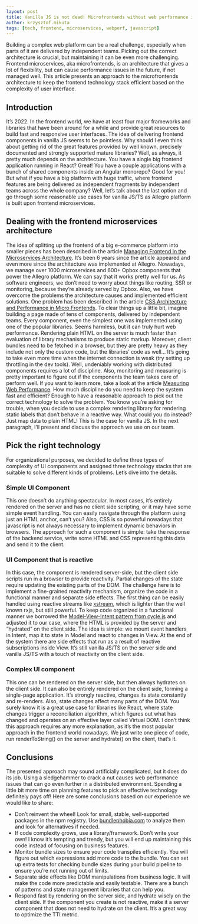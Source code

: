 ```yaml
---
layout: post
title: Vanilla JS is not dead! Microfrontends without web performance issues.
author: krzysztof.mikuta
tags: [tech, frontend, microservices, webperf, javascript]
---
```

Building a complex web platform can be a real challenge, especially when parts of it are delivered by independent teams.
Picking out the correct architecture is crucial, but maintaining it can be even more challenging.
Frontend microservices, aka microfrontends, is an architecture that gives a lot of flexibility, but can cause
performance issues in the future, if not managed well. This article presents an approach to the microfrontends
architecture to keep the frontend technology stack efficient based on the complexity of user interface.

## Introduction
It’s 2022. In the frontend world, we have at least four major frameworks and libraries that have been around for a while
and provide great resources to build fast and responsive user interfaces. The idea of delivering frontend components in
vanilla JS seems to be pointless. Why should I even think about getting rid of the great features provided by well known,
precisely documented and strongly supported mature libraries? Well, as always, it pretty much depends on the
architecture. You have a single big frontend application running in React? Great! You have a couple applications with
a bunch of shared components inside an Angular monorepo? Good for you! But what if you have a big platform with huge
traffic, where frontend features are being delivered as independent fragments by independent teams across
the whole company? Well, let’s talk about the last option and go through some reasonable use cases for vanilla JS/TS as
Allegro platform is built upon frontend microservices.

## Dealing with the frontend microservices architecture
The idea of splitting up the frontend of a big e-commerce platform into smaller pieces has been described in
the article [Managing Frontend in the Microservices Architecture](https://blog.allegro.tech/2016/03/Managing-Frontend-in-the-microservices-architecture.html).
It’s been 6 years since the article appeared and even more since the architecture was implemented at Allegro.
Nowadays, we manage over 1000 microservices and 600+ Opbox components that power the Allegro platform.
We can say that it works pretty well for us. As software engineers, we don’t need to worry about things like routing,
SSR or monitoring, because they’re already served by Opbox. Also, we have overcome the problems the architecture causes
and implemented efficient solutions. One problem has been described in the article
[CSS Architecture and Performance in Micro Frontends](https://blog.allegro.tech/2021/07/css-architecture-and-performance-of-micro-frontends.html).
To clear things up a little bit, imagine building a page made of tens of components, delivered by independent teams.
Every component, even the simplest one was implemented using one of the popular libraries. Seems harmless, but it can
truly hurt web performance. Rendering plain HTML on the server is much faster than evaluation of library mechanisms to
produce static markup. Moreover, client bundles need to be fetched in a browser, but they are pretty heavy as they
include not only the custom code, but the libraries’ code as well… It’s going to take even more time when the internet
connection is weak (try setting up throttling in the dev tools). Well, undeniably working with distributed components
requires a lot of discipline. Also, monitoring and measuring is pretty important to figure out if the components
the team takes care of perform well. If you want to learn more, take a look at the article
[Measuring Web Performance](https://blog.allegro.tech/2021/06/measuring-web-performance.html).
How much discipline do you need to keep the system fast and efficient? Enough to have a reasonable approach to
pick out the correct technology to solve the problem. You know you’re asking for trouble, when you decide to use
a complex rendering library for rendering static labels that don’t behave in a reactive way. What could you do instead?
Just map data to plain HTML! This is the case for vanilla JS. In the next paragraph, I’ll present and discuss
the approach we use on our team.

## Pick the right technology
For organizational purposes, we decided to define three types of complexity of UI components and assigned
three technology stacks that are suitable to solve different kinds of problems. Let’s dive into the details.

### Simple UI Component
This one doesn’t do anything spectacular. In most cases, it’s entirely rendered on the server and has no
client side scripting, or it may have some simple event handling. You can easily navigate through the platform using
just an HTML anchor, can’t you? Also, CSS is so powerful nowadays that javascript is not always necessary to implement
dynamic behaviors in browsers. The approach for such a component is simple: take the response of the backend service,
write some HTML and CSS representing this data and send it to the client.

### UI Component that is reactive
In this case, the component is rendered server-side, but the client side scripts run in a browser
to provide reactivity. Partial changes of the state require updating the existing parts of the DOM. The challenge here
is to implement a fine-grained reactivity mechanism, organize the code in a functional manner and separate
side effects. The first thing can be easily handled using reactive streams like [xstream](https://github.com/staltz/xstream),
which is lighter than the well known rxjs, but still powerful. To keep code organized in a functional manner we borrowed
the [Model-View-Intent pattern from cycle.js](https://cycle.js.org/model-view-intent.html) and adjusted it to our case,
where the HTML is provided by the server and “hydrated” on the client side. The idea is simple: we mount event handlers
in Intent, map it to state in Model and react to changes in View. At the end of the system there are side effects
that run as a result of reactive subscriptions inside View. It’s still vanilla JS/TS on the server side and
vanilla JS/TS with a touch of reactivity on the client side.

### Complex UI component
This one can be rendered on the server side, but then always hydrates on the client side. It can also be entirely
rendered on the client side, forming a single-page application. It’s strongly reactive, changes its state constantly
and re-renders. Also, state changes affect many parts of the DOM. You surely know it is a great use case for libraries
like React, where state changes trigger a reconciliation algorithm, which figures out what has changed and operates on
an effective layer called Virtual DOM. I don’t think this approach requires any more explanation, as it’s the most
popular approach in the frontend world nowadays. We just write one piece of code, run renderToString() on the server
and hydrate() on the client, that’s it.

## Conclusions
The presented approach may sound artificially complicated, but it does do its job. Using a sledgehammer to crack a nut
causes web performance issues that can go even further in a distributed environment. Spending a little bit more time on
planning features to pick an effective technology definitely pays off! Here are some conclusions based on our experience
we would like to share:
- Don’t reinvent the wheel! Look for small, stable, well-supported packages in the npm registry.
Use [bundlephobia.com](https://bundlephobia.com/) to analyze them and look for alternatives if needed.
- If code complexity grows, use a library/framework. Don’t write your own! I know it’s tempting and trendy,
but you will end up maintaining this code instead of focusing on business features.
- Monitor bundle sizes to ensure your code transpiles efficiently. You will figure out which expressions add more code
to the bundle. You can set up extra tests for checking bundle sizes during your build pipeline to ensure you’re not
running out of limits.
- Separate side effects like DOM manipulations from business logic. It will make the code more predictable
and easily testable. There are a bunch of patterns and state management libraries that can help you.
- Respond fast by rendering on the server side, and hydrate wisely on the client side. If the component you create
is not reactive, make it a server component that does not need to hydrate on the client. It’s a great way to optimize
the TTI metric.
